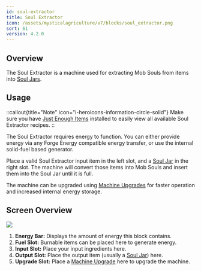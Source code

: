 ```yaml
---
id: soul-extractor
title: Soul Extractor
icon: /assets/mysticalagriculture/v7/blocks/soul_extractor.png
sort: 61
version: 4.2.0
---
```


## Overview

The Soul Extractor is a machine used for extracting Mob Souls from items into [Soul Jars](../items/soul-jar.md).  

## Usage

::callout{title="Note" icon="i-heroicons-information-circle-solid"}
Make sure you have <a href="https://www.curseforge.com/minecraft/mc-mods/jei">Just Enough Items</a> installed to easily view all available Soul Extractor recipes.
::

The Soul Extractor requires energy to function. You can either provide energy via any Forge Energy compatible energy transfer, or use the internal solid-fuel based generator.

Place a valid Soul Extractor input item in the left slot, and a [Soul Jar](../items/soul-jar.md) in the right slot. The machine will convert those items into Mob Souls and insert them into the Soul Jar until it is full. 

The machine can be upgraded using [Machine Upgrades](../items/machine-upgrades.md) for faster operation and increased internal energy storage.

## Screen Overview

![](/assets/mysticalagriculture/v6/screens/soul_extractor_screen.png)

1. **Energy Bar:** Displays the amount of energy this block contains.
2. **Fuel Slot:** Burnable items can be placed here to generate energy.
3. **Input Slot:** Place your input ingredients here.
4. **Output Slot:** Place the output item (usually a [Soul Jar](../items/soul-jar.md)) here.
5. **Upgrade Slot:** Place a [Machine Upgrade](../items/machine-upgrades.md) here to upgrade the machine.
